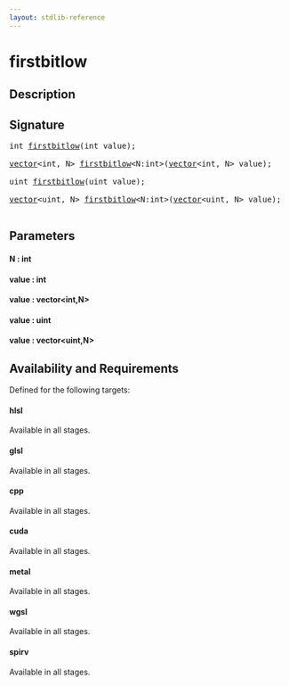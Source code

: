 ```yaml
---
layout: stdlib-reference
---
```


# firstbitlow

## Description





## Signature 

<pre>
<span class="code_keyword">int</span> <a href="/stdlib-reference/global-decls/firstbitlow">firstbitlow</a>(<span class="code_keyword">int</span> <span class='code_param'>value</span>);

<a href="/stdlib-reference/types/vector/index" class="code_type">vector</a>&lt;<span class="code_keyword">int</span>, N&gt; <a href="/stdlib-reference/global-decls/firstbitlow">firstbitlow</a>&lt;N:<span class="code_keyword">int</span>&gt;(<a href="/stdlib-reference/types/vector/index" class="code_type">vector</a>&lt;<span class="code_keyword">int</span>, N&gt; <span class='code_param'>value</span>);

<span class="code_keyword">uint</span> <a href="/stdlib-reference/global-decls/firstbitlow">firstbitlow</a>(<span class="code_keyword">uint</span> <span class='code_param'>value</span>);

<a href="/stdlib-reference/types/vector/index" class="code_type">vector</a>&lt;<span class="code_keyword">uint</span>, N&gt; <a href="/stdlib-reference/global-decls/firstbitlow">firstbitlow</a>&lt;N:<span class="code_keyword">int</span>&gt;(<a href="/stdlib-reference/types/vector/index" class="code_type">vector</a>&lt;<span class="code_keyword">uint</span>, N&gt; <span class='code_param'>value</span>);

</pre>

## Parameters

#### N : int
#### value : int
#### value : vector\<int,N\>
#### value : uint
#### value : vector\<uint,N\>

## Availability and Requirements

Defined for the following targets:

#### hlsl
Available in all stages.

#### glsl
Available in all stages.

#### cpp
Available in all stages.

#### cuda
Available in all stages.

#### metal
Available in all stages.

#### wgsl
Available in all stages.

#### spirv
Available in all stages.




